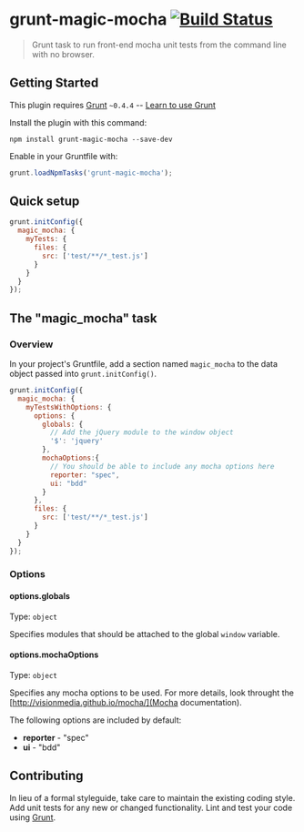 # grunt-magic-mocha [![Build Status](https://travis-ci.org/traviswimer/grunt-magic-mocha.png?branch=master)](https://travis-ci.org/traviswimer/grunt-magic-mocha)

> Grunt task to run front-end mocha unit tests from the command line with no browser.

## Getting Started
This plugin requires [Grunt](http://gruntjs.com/) `~0.4.4` -- [Learn to use Grunt](http://gruntjs.com/getting-started)

Install the plugin with this command:

```shell
npm install grunt-magic-mocha --save-dev
```

Enable in your Gruntfile with:

```js
grunt.loadNpmTasks('grunt-magic-mocha');
```

## Quick setup

```js
grunt.initConfig({
  magic_mocha: {
    myTests: {
      files: {
        src: ['test/**/*_test.js']
      }
    }
  }
});
```

## The "magic_mocha" task

### Overview
In your project's Gruntfile, add a section named `magic_mocha` to the data object passed into `grunt.initConfig()`.

```js
grunt.initConfig({
  magic_mocha: {
    myTestsWithOptions: {
      options: {
        globals: {
          // Add the jQuery module to the window object
          '$': 'jquery'
        },
        mochaOptions:{
          // You should be able to include any mocha options here
          reporter: "spec",
          ui: "bdd"
        }
      },
      files: {
        src: ['test/**/*_test.js']
      }
    }
  }
});
```

### Options

#### options.globals
Type: `object`

Specifies modules that should be attached to the global `window` variable.

#### options.mochaOptions
Type: `object`

Specifies any mocha options to be used. For more details, look throught the [http://visionmedia.github.io/mocha/](Mocha documentation).

The following options are included by default:
*   **reporter** - "spec"
*   **ui** - "bdd"

## Contributing
In lieu of a formal styleguide, take care to maintain the existing coding style. Add unit tests for any new or changed functionality. Lint and test your code using [Grunt](http://gruntjs.com/).

